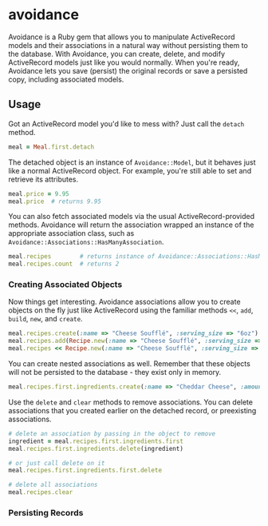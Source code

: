 avoidance
=========

Avoidance is a Ruby gem that allows you to manipulate ActiveRecord models and their associations in a natural way without persisting them to the database.  With Avoidance, you can create, delete, and modify ActiveRecord models just like you would normally.  When you're ready, Avoidance lets you save (persist) the original records or save a persisted copy, including associated models.

## Usage
Got an ActiveRecord model you'd like to mess with?  Just call the `detach` method.

```ruby
meal = Meal.first.detach
```

The detached object is an instance of `Avoidance::Model`, but it behaves just like a normal ActiveRecord object.  For example, you're still able to set and retrieve its attributes.

```ruby
meal.price = 9.95
meal.price  # returns 9.95
```

You can also fetch associated models via the usual ActiveRecord-provided methods.  Avoidance will return the association wrapped an instance of the appropriate association class, such as `Avoidance::Associations::HasManyAssociation`.

```ruby
meal.recipes        # returns instance of Avoidance::Associations::HasManyAssociation
meal.recipes.count  # returns 2
```

### Creating Associated Objects

Now things get interesting.  Avoidance associations allow you to create objects on the fly just like ActiveRecord using the familiar methods `<<`, `add`, `build`, `new`, and `create`.  

```ruby
meal.recipes.create(:name => "Cheese Soufflé", :serving_size => "6oz")
meal.recipes.add(Recipe.new(:name => "Cheese Soufflé", :serving_size => "6oz"))
meal.recipes << Recipe.new(:name => "Cheese Soufflé", :serving_size => "6oz")
```

You can create nested associations as well.  Remember that these objects will not be persisted to the database - they exist only in memory.

```ruby
meal.recipes.first.ingredients.create(:name => "Cheddar Cheese", :amount => "1 cup shredded")
```

Use the `delete` and `clear` methods to remove associations.  You can delete associations that you created earlier on the detached record, or preexisting associations.

```ruby
# delete an association by passing in the object to remove
ingredient = meal.recipes.first.ingredients.first
meal.recipes.first.ingredients.delete(ingredient)

# or just call delete on it
meal.recipes.first.ingredients.first.delete

# delete all associations
meal.recipes.clear
```

### Persisting Records
